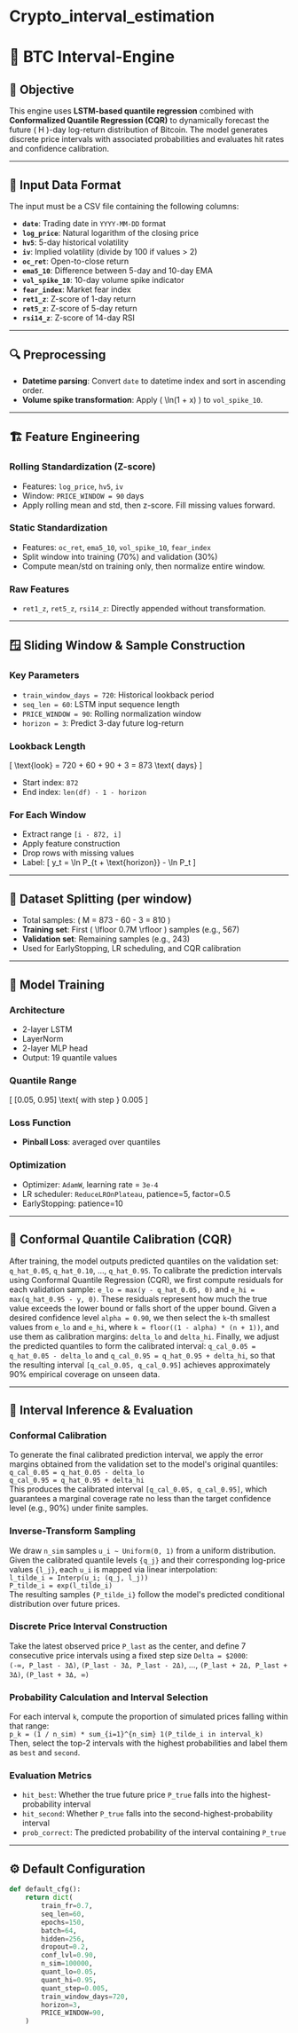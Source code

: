# Crypto_interval_estimation
# 🧠 BTC Interval-Engine

## 🎯 Objective

This engine uses **LSTM-based quantile regression** combined with **Conformalized Quantile Regression (CQR)** to dynamically forecast the future \( H \)-day log-return distribution of Bitcoin. The model generates discrete price intervals with associated probabilities and evaluates hit rates and confidence calibration.

---

## 📁 Input Data Format

The input must be a CSV file containing the following columns:

- **`date`**: Trading date in `YYYY-MM-DD` format  
- **`log_price`**: Natural logarithm of the closing price  
- **`hv5`**: 5-day historical volatility  
- **`iv`**: Implied volatility (divide by 100 if values > 2)  
- **`oc_ret`**: Open-to-close return  
- **`ema5_10`**: Difference between 5-day and 10-day EMA  
- **`vol_spike_10`**: 10-day volume spike indicator  
- **`fear_index`**: Market fear index  
- **`ret1_z`**: Z-score of 1-day return  
- **`ret5_z`**: Z-score of 5-day return  
- **`rsi14_z`**: Z-score of 14-day RSI

---

## 🔍 Preprocessing

- **Datetime parsing**: Convert `date` to datetime index and sort in ascending order.  
- **Volume spike transformation**: Apply \( \ln(1 + x) \) to `vol_spike_10`.

---

## 🏗️ Feature Engineering

### Rolling Standardization (Z-score)

- Features: `log_price`, `hv5`, `iv`  
- Window: `PRICE_WINDOW = 90` days  
- Apply rolling mean and std, then z-score. Fill missing values forward.

### Static Standardization

- Features: `oc_ret`, `ema5_10`, `vol_spike_10`, `fear_index`  
- Split window into training (70%) and validation (30%)  
- Compute mean/std on training only, then normalize entire window.

### Raw Features

- `ret1_z`, `ret5_z`, `rsi14_z`: Directly appended without transformation.

---

## 🪟 Sliding Window & Sample Construction

### Key Parameters

- `train_window_days = 720`: Historical lookback period  
- `seq_len = 60`: LSTM input sequence length  
- `PRICE_WINDOW = 90`: Rolling normalization window  
- `horizon = 3`: Predict 3-day future log-return  

### Lookback Length

\[
\text{look} = 720 + 60 + 90 + 3 = 873 \text{ days}
\]

- Start index: `872`  
- End index: `len(df) - 1 - horizon`  

### For Each Window

- Extract range `[i - 872, i]`  
- Apply feature construction  
- Drop rows with missing values  
- Label:
  \[
  y_t = \ln P_{t + \text{horizon}} - \ln P_t
  \]

---

## 🧪 Dataset Splitting (per window)

- Total samples: \( M = 873 - 60 - 3 = 810 \)  
- **Training set**: First \( \lfloor 0.7M \rfloor \) samples (e.g., 567)  
- **Validation set**: Remaining samples (e.g., 243)  
- Used for EarlyStopping, LR scheduling, and CQR calibration

---

## 🧠 Model Training

### Architecture

- 2-layer LSTM  
- LayerNorm  
- 2-layer MLP head  
- Output: 19 quantile values

### Quantile Range

\[
[0.05, 0.95] \text{ with step } 0.005
\]

### Loss Function

- **Pinball Loss**: averaged over quantiles

### Optimization

- Optimizer: `AdamW`, learning rate = `3e-4`  
- LR scheduler: `ReduceLROnPlateau`, patience=5, factor=0.5  
- EarlyStopping: patience=10

---

## 📏 Conformal Quantile Calibration (CQR)

After training, the model outputs predicted quantiles on the validation set: `q_hat_0.05`, `q_hat_0.10`, ..., `q_hat_0.95`.
To calibrate the prediction intervals using Conformal Quantile Regression (CQR), we first compute residuals for each validation sample: `e_lo = max(y - q_hat_0.05, 0)` and `e_hi = max(q_hat_0.95 - y, 0)`. 
These residuals represent how much the true value exceeds the lower bound or falls short of the upper bound. 
Given a desired confidence level `alpha = 0.90`, we then select the `k`-th smallest values from `e_lo` and `e_hi`, where `k = floor((1 - alpha) * (n + 1))`, and use them as calibration margins: `delta_lo` and `delta_hi`. 
Finally, we adjust the predicted quantiles to form the calibrated interval: `q_cal_0.05 = q_hat_0.05 - delta_lo` and `q_cal_0.95 = q_hat_0.95 + delta_hi`, so that the resulting interval `[q_cal_0.05, q_cal_0.95]` achieves approximately 90% empirical coverage on unseen data.

---

## 🔮 Interval Inference & Evaluation

### Conformal Calibration

To generate the final calibrated prediction interval, we apply the error margins obtained from the validation set to the model's original quantiles:  
`q_cal_0.05 = q_hat_0.05 - delta_lo`  
`q_cal_0.95 = q_hat_0.95 + delta_hi`  
This produces the calibrated interval `[q_cal_0.05, q_cal_0.95]`, which guarantees a marginal coverage rate no less than the target confidence level (e.g., 90%) under finite samples.

### Inverse-Transform Sampling

We draw `n_sim` samples `u_i ~ Uniform(0, 1)` from a uniform distribution.  
Given the calibrated quantile levels `{q_j}` and their corresponding log-price values `{l_j}`, each `u_i` is mapped via linear interpolation:  
`l_tilde_i = Interp(u_i; (q_j, l_j))`  
`P_tilde_i = exp(l_tilde_i)`  
The resulting samples `{P_tilde_i}` follow the model's predicted conditional distribution over future prices.

### Discrete Price Interval Construction

Take the latest observed price `P_last` as the center, and define 7 consecutive price intervals using a fixed step size `Delta = $2000`:  
`(-∞, P_last - 3Δ)`, `(P_last - 3Δ, P_last - 2Δ)`, ..., `(P_last + 2Δ, P_last + 3Δ)`, `(P_last + 3Δ, ∞)`

### Probability Calculation and Interval Selection

For each interval `k`, compute the proportion of simulated prices falling within that range:  
`p_k = (1 / n_sim) * sum_{i=1}^{n_sim} 1(P_tilde_i in interval_k)`  
Then, select the top-2 intervals with the highest probabilities and label them as `best` and `second`.

### Evaluation Metrics

- `hit_best`: Whether the true future price `P_true` falls into the highest-probability interval  
- `hit_second`: Whether `P_true` falls into the second-highest-probability interval  
- `prob_correct`: The predicted probability of the interval containing `P_true`

---

## ⚙️ Default Configuration

```python
def default_cfg():
    return dict(
        train_fr=0.7,
        seq_len=60,
        epochs=150,
        batch=64,
        hidden=256,
        dropout=0.2,
        conf_lvl=0.90,
        n_sim=100000,
        quant_lo=0.05,
        quant_hi=0.95,
        quant_step=0.005,
        train_window_days=720,
        horizon=3,
        PRICE_WINDOW=90,
    )

